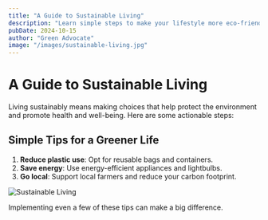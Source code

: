 ```yaml
---
title: "A Guide to Sustainable Living"
description: "Learn simple steps to make your lifestyle more eco-friendly."
pubDate: 2024-10-15
author: "Green Advocate"
image: "/images/sustainable-living.jpg"
---
```


# A Guide to Sustainable Living

Living sustainably means making choices that help protect the environment and promote health and well-being. Here are some actionable steps:

## Simple Tips for a Greener Life
1. **Reduce plastic use**: Opt for reusable bags and containers.
2. **Save energy**: Use energy-efficient appliances and lightbulbs.
3. **Go local**: Support local farmers and reduce your carbon footprint.

![Sustainable Living](/images/sustainable-living.jpg)

Implementing even a few of these tips can make a big difference.
